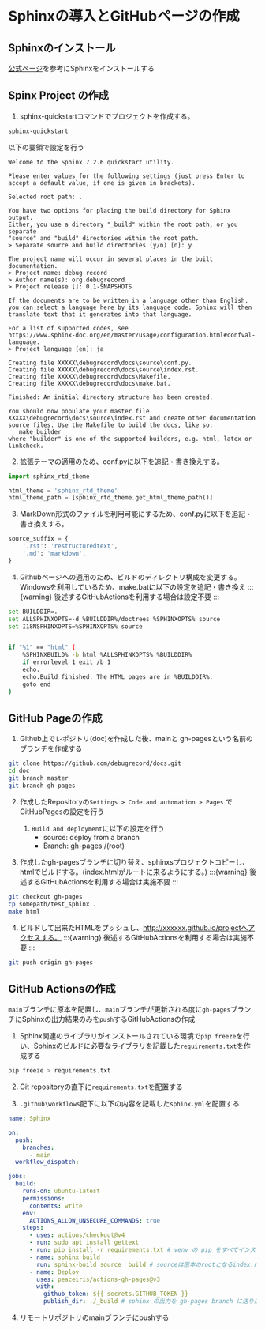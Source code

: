 # Sphinxの導入とGitHubページの作成

## Sphinxのインストール
[公式ページ](https://www.sphinx-doc.org/ja/master/usage/installation.html#windows)を参考にSphinxをインストールする

## Spinx Project の作成
1. sphinx-quickstartコマンドでプロジェクトを作成する。
```bash
sphinx-quickstart
```

以下の要領で設定を行う
```
Welcome to the Sphinx 7.2.6 quickstart utility.

Please enter values for the following settings (just press Enter to
accept a default value, if one is given in brackets).

Selected root path: .

You have two options for placing the build directory for Sphinx output.
Either, you use a directory "_build" within the root path, or you separate
"source" and "build" directories within the root path.
> Separate source and build directories (y/n) [n]: y

The project name will occur in several places in the built documentation.
> Project name: debug record
> Author name(s): org.debugrecord
> Project release []: 0.1-SNAPSHOTS

If the documents are to be written in a language other than English,
you can select a language here by its language code. Sphinx will then
translate text that it generates into that language.

For a list of supported codes, see
https://www.sphinx-doc.org/en/master/usage/configuration.html#confval-language.
> Project language [en]: ja

Creating file XXXXX\debugrecord\docs\source\conf.py.
Creating file XXXXX\debugrecord\docs\source\index.rst.
Creating file XXXXX\debugrecord\docs\Makefile.
Creating file XXXXX\debugrecord\docs\make.bat.

Finished: An initial directory structure has been created.

You should now populate your master file XXXXX\debugrecord\docs\source\index.rst and create other documentation
source files. Use the Makefile to build the docs, like so:
   make builder
where "builder" is one of the supported builders, e.g. html, latex or linkcheck.
```

2. 拡張テーマの適用のため、conf.pyに以下を追記・書き換えする。 
```python
import sphinx_rtd_theme

html_theme = 'sphinx_rtd_theme'
html_theme_path = [sphinx_rtd_theme.get_html_theme_path()]
```

3. MarkDown形式のファイルを利用可能にするため、conf.pyに以下を追記・書き換えする。 
```python
source_suffix = {
    '.rst': 'restructuredtext',
    '.md': 'markdown',
}

```

4. Githubページへの適用のため、ビルドのディレクトリ構成を変更する。
Windowsを利用しているため、make.batに以下の設定を追記・書き換え
:::{warning}
後述するGitHubActionsを利用する場合は設定不要
:::

```bash
set BUILDDIR=.
set ALLSPHINXOPTS=-d %BUILDDIR%/doctrees %SPHINXOPTS% source
set I18NSPHINXOPTS=%SPHINXOPTS% source


if "%1" == "html" (
	%SPHINXBUILD% -b html %ALLSPHINXOPTS% %BUILDDIR%
	if errorlevel 1 exit /b 1
	echo.
	echo.Build finished. The HTML pages are in %BUILDDIR%.
	goto end
)

```

## GitHub Pageの作成
1. Github上でレポジトリ(doc)を作成した後、mainと gh-pagesという名前のブランチを作成する
```bash
git clone https://github.com/debugrecord/docs.git
cd doc
git branch master
git branch gh-pages
```

2. 作成したRepositoryの`Settings > Code and automation > Pages` でGitHubPagesの設定を行う
   1. `Build and deployment`に以下の設定を行う
      - source: deploy from a branch
      - Branch: gh-pages /(root)

3. 作成したgh-pagesブランチに切り替え、sphinxsプロジェクトコピーし、htmlでビルドする。(index.htmlがルートに来るようにする。)
:::{warning}
後述するGitHubActionsを利用する場合は実施不要
:::

```bash
git checkout gh-pages
cp somepath/test_sphinx .
make html
```

4. ビルドして出来たHTMLをプッシュし、http://xxxxxx.github.io/projectへアクセスする。
:::{warning}
後述するGitHubActionsを利用する場合は実施不要
:::

```bash
git push origin gh-pages
```

## GitHub Actionsの作成
`main`ブランチに原本を配置し、`main`ブランチが更新される度に`gh-pages`ブランチにSphinxの出力結果のみを`push`するGitHubActionsの作成

1. Sphinx関連のライブラリがインストールされている環境で`pip freeze`を行い、Sphinxのビルドに必要なライブラリを記載した`requirements.txt`を作成する
```bash
pip freeze > requirements.txt
```
2. Git repositoryの直下に`requirements.txt`を配置する

3. `.github\workflows`配下に以下の内容を記載した`sphinx.yml`を配置する

```yaml
name: Sphinx

on:
  push:
    branches:
      - main
  workflow_dispatch:

jobs:
  build:
    runs-on: ubuntu-latest
    permissions:
      contents: write
    env:
      ACTIONS_ALLOW_UNSECURE_COMMANDS: true
    steps:
      - uses: actions/checkout@v4
      - run: sudo apt install gettext
      - run: pip install -r requirements.txt # venv の pip をすべてインストール
      - name: sphinx build
        run: sphinx-build source _build # sourceは原本のrootとなるindex.rstが入っている場所に適宜変更
      - name: Deploy
        uses: peaceiris/actions-gh-pages@v3
        with:
          github_token: ${{ secrets.GITHUB_TOKEN }}
          publish_dir: ./_build # sphinx の出力を gh-pages branch に送り込む

```

4. リモートリポジトリのmainブランチにpushする
